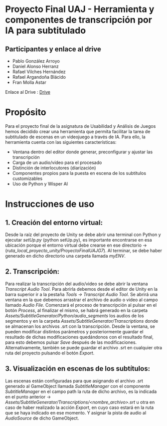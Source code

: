 # **Proyecto Final UAJ - Herramienta y componentes de transcripción por IA para subtitulado**

## **Participantes y enlace al drive**

- Pablo González Arroyo
- Daniel Alonso Herranz
- Rafael Vilches Hernández
- Rafael Argandoña Blácido
- Fran Molla Astar

Enlace al Drive : [Drive](https://drive.google.com/drive/folders/1a08olHUXmRyknzD2CMK9ixYf7XTkIO1D?usp=sharing)

# **Propósito**

Para el proyecto final de la asignatura de Usabilidad y Análisis de Juegos hemos decidido crear una herramienta que permita facilitar la tarea de subtitulado de escenas en un videojuego a través de IA. Para ello, la herramienta cuenta con las siguientes características:
- Ventana dentro del editor donde generar, preconfigurar y ajustar las transcripción
- Carga de un audio/vídeo para el procesado
- Distinción de interlocutores (diarización)
- Componentes propios para la puesta en escena de los subtítulos customizables
- Uso de Python y Wisper AI

# **Instrucciones de uso**

## **1. Creación del entorno virtual:** 
Desde la raíz del proyecto de Unity se debe abrir una terminal con Python y ejecutar *setUp.py* (python setUp.py), es importante encontrarse en esa ubicación porque el entorno virtual debe crearse en ese directorio -> (*ruta_local_proyecto_unity/ProyectoFinalUAJG7*). Al terminar, se debe haber generado en dicho directorio una carpeta llamada *myENV*.
## **2. Transcripción:** 
Para realizar la transcripción del audio/video se debe abrir la ventana *Transcript Audio Tool*. Para abrirla debemos desde el editor de Unity en la barra superior ir a la pestaña *Tools -> Transcript Audio Tool*. Se abrirá una ventana en la que debemos arrastrar el archivo de audio o video al campo llamado *Audio File*. Comenzará el proceso de transcripción al pulsar en el botón *Process*, al finalizar el mismo, se habrá generado en la carpeta *Assets/SubtitleGenerator/Python/audio_segments* los audios de los segmentos y en la carpeta *Assets/SubtitleGenerator/Transcriptions* donde se almacenan los archivos .srt con la transcripción. Desde la ventana, se pueden modificar distintos parámetros y posteriormente guardar el resultado de dichas modificaciones quedándonos con el resultado final, para esto debemos pulsar *Save* después de las modificaciones.
Alternativamente, también se puede guardar el archivo .srt en cualquier otra ruta del proyecto pulsando el botón *Export*.
## **3. Visualización en escenas de los subtítulos:**
Las escenas están configuradas para que asignando el archivo .srt generado al GameObject llamada *SubtitleManager* con el componente *SubtitleManager* en el campo path la ruta de dicho archivo, es la indicada en el punto anterior -> *Assets/SubtitleGenerator/Transcriptions/<nombre_archivo>.srt* u otra en caso de haber realizado la acción *Export*, en cuyo caso estará en la ruta que se haya indicado en ese momento. Y asignar la pista de audio al *AudioSource* de dicho GameObject.
